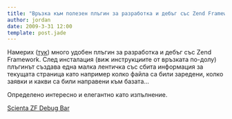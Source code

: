 ```yaml
---
title: "Връзка към полезен плъгин за разработка и дебъг със Zend Framework"
author: jordan
date: 2009-3-31 12:00
template: post.jade
---
```


Намерих
([тук](http://blog.fedecarg.com/2009/03/30/zend-framework-debug-bar/))
много удобен плъгин за разработка и дебъг със Zend Framework. След
инсталация (виж инструкциите от връзката по-долу) плъгинът създава една
малка лентичка със сбита информация за текущата страница като например
колко файла са били заредени, колко заявки и какви са били направени към
базата...

Определено интересно и елегантно като изпълнение.

[Scienta ZF Debug
Bar](http://jokke.dk/software/scientadebugbar "Scienta ZF Debug Bar")
